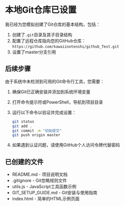 # 本地Git仓库已设置

我已经为您模拟创建了Git仓库的基本结构，包括：

1. 创建了`.git`目录及其子目录结构
2. 配置了远程仓库指向您的GitHub仓库：`https://github.com/kawaiinotenshi/github_Test.git`
3. 设置了master分支引用

## 后续步骤

由于系统中未检测到可用的Git命令行工具，您需要：

1. 确保Git已正确安装并添加到系统环境变量
2. 打开命令提示符或PowerShell，导航到项目目录
3. 运行以下命令以验证并完成设置：
   ```bash
   git status
   git add .
   git commit -m "初始提交"
   git push origin master
   ```

4. 如果遇到认证问题，请使用GitHub个人访问令牌代替密码

## 已创建的文件

- README.md - 项目说明文档
- .gitignore - Git忽略规则文件
- utils.js - JavaScript工具函数示例
- GIT_SETUP_GUIDE.md - Git安装与使用指南
- index.html - 简单的HTML示例页面